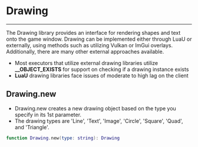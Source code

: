 # Drawing
________________________________________________

The Drawing library provides an interface for rendering shapes and text onto the game window. Drawing can be implemented either through LuaU or externally, using methods such as utilizing Vulkan or ImGui overlays. Additionally, there are many other external approaches available.
- Most executors that utilize external drawing libraries utilize **__OBJECT_EXISTS** for support on checking if a drawing instance exists
- **LuaU** drawing libraries face issues of moderate to high lag on the client


## Drawing.new

- Drawing.new creates a new drawing object based on the type you specify in its 1st parameter.
- The drawing types are 'Line', 'Text', 'Image', 'Circle', 'Square', 'Quad', and 'Triangle'.

```lua
function Drawing.new(type: string): Drawing
```
